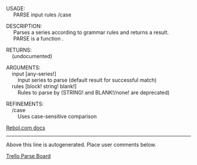 USAGE:  
&nbsp;&nbsp;&nbsp;&nbsp;&nbsp;PARSE&nbsp;input&nbsp;rules&nbsp;/case  
  
DESCRIPTION:  
&nbsp;&nbsp;&nbsp;&nbsp;&nbsp;Parses&nbsp;a&nbsp;series&nbsp;according&nbsp;to&nbsp;grammar&nbsp;rules&nbsp;and&nbsp;returns&nbsp;a&nbsp;result.  
&nbsp;&nbsp;&nbsp;&nbsp;&nbsp;PARSE&nbsp;is&nbsp;a&nbsp;function&nbsp;.  
  
RETURNS:  
&nbsp;&nbsp;&nbsp;&nbsp;(undocumented)  
  
ARGUMENTS:  
&nbsp;&nbsp;&nbsp;&nbsp;input&nbsp;[any-series!]  
&nbsp;&nbsp;&nbsp;&nbsp;&nbsp;&nbsp;&nbsp;&nbsp;Input&nbsp;series&nbsp;to&nbsp;parse&nbsp;(default&nbsp;result&nbsp;for&nbsp;successful&nbsp;match)  
&nbsp;&nbsp;&nbsp;&nbsp;rules&nbsp;[block!&nbsp;string!&nbsp;blank!]  
&nbsp;&nbsp;&nbsp;&nbsp;&nbsp;&nbsp;&nbsp;&nbsp;Rules&nbsp;to&nbsp;parse&nbsp;by&nbsp;(STRING!&nbsp;and&nbsp;BLANK!/none!&nbsp;are&nbsp;deprecated)  
  
REFINEMENTS:  
&nbsp;&nbsp;&nbsp;&nbsp;/case  
&nbsp;&nbsp;&nbsp;&nbsp;&nbsp;&nbsp;&nbsp;&nbsp;Uses&nbsp;case-sensitive&nbsp;comparison  

[Rebol.com docs](http://www.rebol.com/r3/docs/functions/parse.html)
___
Above this line is autogenerated. Place user comments below.

[Trello Parse Board](https://trello.com/b/zt7KvVSl/rebol-parse-project%3A-the-trello)
